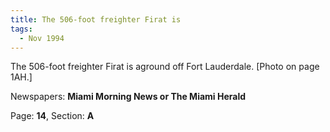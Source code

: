 ```yaml
---  
title: The 506-foot freighter Firat is  
tags:  
  - Nov 1994  
---  
```

  
The 506-foot freighter Firat is aground off Fort Lauderdale. [Photo on page 1AH.]  
  
Newspapers: **Miami Morning News or The Miami Herald**  
  
Page: **14**, Section: **A** 
